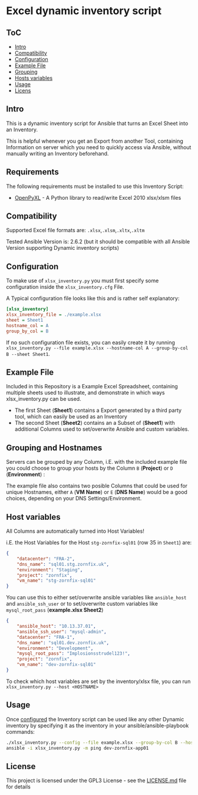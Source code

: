 # Excel dynamic inventory script

## ToC

- [Intro](#intro)
- [Compatibility](#compatibility)
- [Configuration](#configuration)
- [Example File](#example-file)
- [Grouping](#grouping)
- [Hosts variables](#host-variables)
- [Usage](#usage)
- [Licens](#license)

## Intro

This is a dynamic inventory script for Ansible that turns an Excel Sheet into an Inventory.

This is helpful whenever you get an Export from another Tool, containing Information
on server which you need to quickly access via Ansible, without manually writing an Inventory beforehand.

## Requirements

The following requirements must be installed to use this Inventory Script: 

- [OpenPyXL](https://openpyxl.readthedocs.io/en/stable/) - A Python library to read/write Excel 2010 xlsx/xlsm files

## Compatibility

Supported Excel file formats are: `.xlsx`,`.xlsm`,`.xltx`,`.xltm`

Tested Ansible Version is: 2.6.2 (but it should be compatible with all Ansible Version supporting Dynamic inventory scripts)

## Configuration

To make use of `xlsx_inventory.py` you must first specify some configuration inside the `xlsx_inventory.cfg` File.

A Typical configuration file looks like this and is rather self explanatory:

```ini
[xlsx_inventory]
xlsx_inventory_file = ./example.xlsx
sheet = Sheet1
hostname_col = A
group_by_col = B
```

If no such configuration file exists, you can easily create it by running `xlsx_inventory.py --file example.xlsx --hostname-col A --group-by-col B --sheet Sheet1`.

## Example File

Included in this Repository is a Example Excel Spreadsheet, containing multiple sheets used to illustrate, and demonstrate in which ways xlsx_inventory.py can be used.

- The first Sheet (__Sheet1__) contains a Export generated by a third party tool, which can easily be used as an Inventory
- The second Sheet (__Sheet2__) contains an a Subset of (__Sheet1__) with additional Columns used to set/overwrite Ansible and custom variables.

## Grouping and Hostnames

Servers can be grouped by any Column, i.E. with the included example file you could choose to group your hosts by the Column `B` (__Project__) or `D` (__Environment__) :

The example file also contains two posible Columns that could be used for unique Hostnames, either `A` (__VM Name__) or `E` (__DNS Name__) would be a good choices, depending on your DNS Settings/Environment.


## Host variables

All Columns are automatically turned into Host Variables!

i.E. the Host Variables for the Host `stg-zornfix-sql01` (row 35 in `Sheet1`) are:

```json
{
    "datacenter": "FRA-2",
    "dns_name": "sql01.stg.zornfix.uk",
    "environment": "Staging",
    "project": "zornfix",
    "vm_name": "stg-zornfix-sql01"
}
```

You can use this to either set/overwrite ansible variables like `ansible_host` and `ansible_ssh_user` or to set/overwrite custom variables like `mysql_root_pass` (__example.xlsx Sheet2__)

```json
{
    "ansible_host": "10.13.37.01",
    "ansible_ssh_user": "mysql-admin",
    "datacenter": "FRA-1",
    "dns_name": "sql01.dev.zornfix.uk",
    "environment": "Development",
    "mysql_root_pass": "Implosionsstrudel123!",
    "project": "zornfix",
    "vm_name": "dev-zornfix-sql01"
}

```

To check which host variables are set by the inventory/xlsx file, you can run `xlsx_inventory.py --host <HOSTNAME>`

## Usage

Once [configured](#configuration) the Inventory script can be used like any other Dynamic inventory by specifying it as the inventory in your ansible/ansible-playbook commands:

```bash
./xlsx_inventory.py --config --file example.xlsx --group-by-col B --hostname-col A --sheet Sheet2
ansible -i xlsx_inventory.py -m ping dev-zornfix-app01
```

## License

This project is licensed under the GPL3 License - see the [LICENSE.md](/LICENSE.md) file for details
